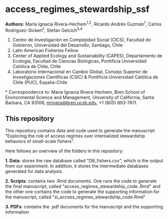 # access_regimes_stewardship_ssf

__Authors:__ María Ignacia Rivera-Hechem<sup>1,2</sup>, Ricardo Andrés Guzmán<sup>1</sup>, Carlos Rodríguez-Sickert<sup>1</sup>, Stefan Gelcich<sup>3,4</sup>

1. Centro de Investigación en Complejidad Social (CICS), Facultad de Gobierno, Universidad del Desarrollo, Santiago, Chile
2. Latin American Fisheries Fellow
3. Center of Applied Ecology and Sustainability (CAPES), Departamento de Ecología, Facultad de Ciencias Biológicas, Pontificia Universidad Católica de Chile, Chile
4. Laboratorio Internacional en Cambio Global, Consejo Superior de Investigaciones Científicas (CSIC) & Pontificia Universidad Católica de Chile (PUC), España-Chile

\* Correspondence to: María Ignacia Rivera Hechem, Bren School of Environmental Science and Management, University of California, Santa Barbara, CA 93106, mrivera@bren.ucsb.edu, +1 (805) 893-7611.

## This repository

This repository contains data and code used to generate the manuscript "Exploring the role of access regimes over internalized  stewardship behaviors of small-scale fishers". 

Here follows an overview of the folders in this repository:

**1. Data**: stores the raw database called "DB_fishers.csv", which is the output from our experiment. In addition, it stores the intermediate databases generated for data analysis.

**2. Scripts**: contains two .Rmd documents. One runs the code to generate the final manuscript, called "access_regimes_stewardship_code..Rmd" and the other one contains the code to generate the supporting information for the manuscript, called "si_access_regimes_stewardship_code.Rmd"

**3. PDFs**: contains the .pdf documents for the manuscript and the supporting information.
